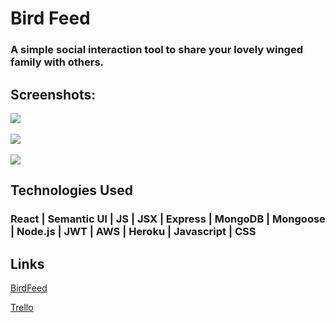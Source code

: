 <h1> Bird Feed </h1>

<h3> A simple social interaction tool to share your lovely winged family with others.</h3>

<h2> Screenshots:</h2>

<img src="https://i.imgur.com/NyjzYTi.png">
<br></br>
<img src="https://i.imgur.com/qkSnfyb.png">
<br></br>
<img src="https://i.imgur.com/bYVlZV5.png">

<h2> Technologies Used </h2>
<h3> React | Semantic UI | JS | JSX | Express | MongoDB | Mongoose | Node.js | JWT | AWS | Heroku | Javascript | CSS </h3>

<h2> Links </h2>

[BirdFeed](https://birdfeedp4.herokuapp.com/)

[Trello](https://trello.com/b/7JjgNR4c/birdfeed)


